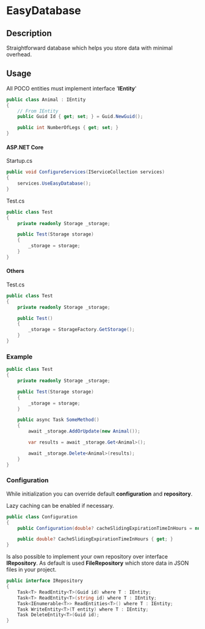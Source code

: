 
# EasyDatabase

## Description
Straightforward database which helps you store data with minimal overhead.

## Usage
All POCO entities must implement interface '**IEntity**'

```csharp
public class Animal : IEntity
{
	// From IEntity
	public Guid Id { get; set; } = Guid.NewGuid();

	public int NumberOfLegs { get; set; }
}
```
#### ASP.NET Core
Startup.cs
```csharp
public void ConfigureServices(IServiceCollection services)
{
    services.UseEasyDatabase();
}
```
Test.cs
```csharp
public class Test
{
    private readonly Storage _storage;

    public Test(Storage storage)
    {
        _storage = storage;
    }
}
```
#### Others
Test.cs
```csharp
public class Test
{
    private readonly Storage _storage;

    public Test()
    {
        _storage = StorageFactory.GetStorage();
    }
}
```

### Example

```csharp
public class Test
{
    private readonly Storage _storage;

    public Test(Storage storage)
    {
        _storage = storage;
    }

    public async Task SomeMethod()
    {
        await _storage.AddOrUpdate(new Animal());

        var results = await _storage.Get<Animal>();

        await _storage.Delete<Animal>(results);
    }
}
```

### Configuration
While initialization you can override default **configuration** and **repository**.

Lazy caching can be enabled if necessary.
```csharp
public class Configuration
{
    public Configuration(double? cacheSlidingExpirationTimeInHours = null);

    public double? CacheSlidingExpirationTimeInHours { get; }
}
```

Is also possible to implement your own repository over interface **IRepository**. As default is used **FileRepository** which store data in JSON files in your project.
```csharp
public interface IRepository
{
    Task<T> ReadEntity<T>(Guid id) where T : IEntity;
    Task<T> ReadEntity<T>(string id) where T : IEntity;
    Task<IEnumerable<T>> ReadEntities<T>() where T : IEntity;
    Task WriteEntity<T>(T entity) where T : IEntity;
    Task DeleteEntity<T>(Guid id);
}
```